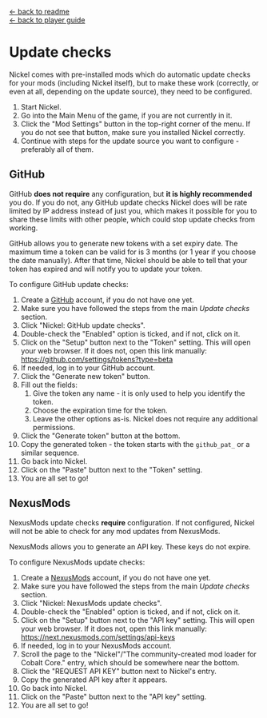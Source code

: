 [← back to readme](README.md)  
[← back to player guide](player-guide.md)

# Update checks

Nickel comes with pre-installed mods which do automatic update checks for your mods (including Nickel itself), but to make these work (correctly, or even at all, depending on the update source), they need to be configured.

1. Start Nickel.
2. Go into the Main Menu of the game, if you are not currently in it.
3. Click the "Mod Settings" button in the top-right corner of the menu. If you do not see that button, make sure you installed Nickel correctly.
4. Continue with steps for the update source you want to configure - preferably all of them.

## GitHub

GitHub **does not require** any configuration, but **it is highly recommended** you do. If you do not, any GitHub update checks Nickel does will be rate limited by IP address instead of just you, which makes it possible for you to share these limits with other people, which could stop update checks from working.

GitHub allows you to generate new tokens with a set expiry date. The maximum time a token can be valid for is 3 months (or 1 year if you choose the date manually). After that time, Nickel should be able to tell that your token has expired and will notify you to update your token.

To configure GitHub update checks:

1. Create a [GitHub](https://github.com/) account, if you do not have one yet.
1. Make sure you have followed the steps from the main *Update checks* section.
2. Click "Nickel: GitHub update checks".
3. Double-check the "Enabled" option is ticked, and if not, click on it.
4. Click on the "Setup" button next to the "Token" setting. This will open your web browser. If it does not, open this link manually: https://github.com/settings/tokens?type=beta
5. If needed, log in to your GitHub account.
6. Click the "Generate new token" button.
7. Fill out the fields:
	1. Give the token any name - it is only used to help you identify the token.
	2. Choose the expiration time for the token.
	3. Leave the other options as-is. Nickel does not require any additional permissions.
8. Click the "Generate token" button at the bottom.
9. Copy the generated token - the token starts with the `github_pat_` or a similar sequence.
10. Go back into Nickel.
11. Click on the "Paste" button next to the "Token" setting.
12. You are all set to go!

## NexusMods

NexusMods update checks **require** configuration. If not configured, Nickel will not be able to check for any mod updates from NexusMods.

NexusMods allows you to generate an API key. These keys do not expire.

To configure NexusMods update checks:

1. Create a [NexusMods](https://www.nexusmods.com/) account, if you do not have one yet.
1. Make sure you have followed the steps from the main *Update checks* section.
2. Click "Nickel: NexusMods update checks".
3. Double-check the "Enabled" option is ticked, and if not, click on it.
4. Click on the "Setup" button next to the "API key" setting. This will open your web browser. If it does not, open this link manually: https://next.nexusmods.com/settings/api-keys
5. If needed, log in to your NexusMods account.
6. Scroll the page to the "Nickel"/"The community-created mod loader for Cobalt Core." entry, which should be somewhere near the bottom.
7. Click the "REQUEST API KEY" button next to Nickel's entry.
8. Copy the generated API key after it appears.
9. Go back into Nickel.
10. Click on the "Paste" button next to the "API key" setting.
11. You are all set to go!